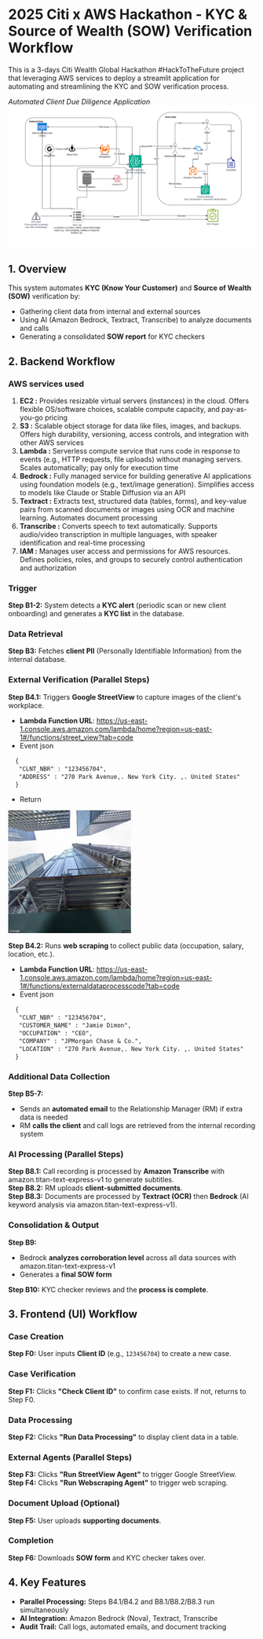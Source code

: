 # 2025 Citi x AWS Hackathon - KYC & Source of Wealth (SOW) Verification Workflow
This is a 3-days Citi Wealth Global Hackathon #HackToTheFuture project that leveraging AWS services to deploy a streamlit application for automating and streamlining the KYC and SOW verification process.     

*Automated Client Due Diligence Application*
![work flow](./architectural_design.png)

## 1. Overview
This system automates **KYC (Know Your Customer)** and **Source of Wealth (SOW)** verification by:
- Gathering client data from internal and external sources
- Using AI (Amazon Bedrock, Textract, Transcribe) to analyze documents and calls
- Generating a consolidated **SOW report** for KYC checkers

## 2. Backend Workflow
### AWS services used
1. **EC2 :** Provides resizable virtual servers (instances) in the cloud. Offers flexible OS/software choices, scalable compute capacity, and pay-as-you-go pricing
2. **S3 :** Scalable object storage for data like files, images, and backups. Offers high durability, versioning, access controls, and integration with other AWS services  
3. **Lambda :** Serverless compute service that runs code in response to events (e.g., HTTP requests, file uploads) without managing servers. Scales automatically; pay only for execution time
4. **Bedrock :** Fully managed service for building generative AI applications using foundation models (e.g., text/image generation). Simplifies access to models like Claude or Stable Diffusion via an API
5. **Textract :** Extracts text, structured data (tables, forms), and key-value pairs from scanned documents or images using OCR and machine learning. Automates document processing
6. **Transcribe :** Converts speech to text automatically. Supports audio/video transcription in multiple languages, with speaker identification and real-time processing  
7. **IAM :** Manages user access and permissions for AWS resources. Defines policies, roles, and groups to securely control authentication and authorization  

### Trigger
**Step B1-2:** System detects a **KYC alert** (periodic scan or new client onboarding) and generates a **KYC list** in the database.

### Data Retrieval
**Step B3:** Fetches **client PII** (Personally Identifiable Information) from the internal database.

### External Verification (Parallel Steps)
**Step B4.1:** Triggers **Google StreetView** to capture images of the client's workplace.  
* **Lambda Function URL**: <https://us-east-1.console.aws.amazon.com/lambda/home?region=us-east-1#/functions/street_view?tab=code>
* Event json
```
  {  
   "CLNT_NBR" : "123456704",  
   "ADDRESS" : "270 Park Avenue,. New York City. ,. United States"  
  }
```
* Return  
<img src="./backend/lambda/google_street_view/gsv_0.jpg" width="250" height="250" />

**Step B4.2:** Runs **web scraping** to collect public data (occupation, salary, location, etc.).
* **Lambda Function URL**: <https://us-east-1.console.aws.amazon.com/lambda/home?region=us-east-1#/functions/externaldataprocesscode?tab=code>
* Event json
```
  {
   "CLNT_NBR" : "123456704",
   "CUSTOMER_NAME" : "Jamie Dimon",
   "OCCUPATION" : "CEO",
   "COMPANY" : "JPMorgan Chase & Co.",
   "LOCATION" : "270 Park Avenue,. New York City. ,. United States"
  }
```
### Additional Data Collection
**Step B5-7:**
- Sends an **automated email** to the Relationship Manager (RM) if extra data is needed
- RM **calls the client** and call logs are retrieved from the internal recording system

### AI Processing (Parallel Steps)
**Step B8.1:** Call recording is processed by **Amazon Transcribe** with amazon.titan-text-express-v1 to generate subtitles.  
**Step B8.2:** RM uploads **client-submitted documents**.  
**Step B8.3:** Documents are processed by **Textract (OCR)** then **Bedrock** (AI keyword analysis via amazon.titan-text-express-v1).

### Consolidation & Output
**Step B9:**
- Bedrock **analyzes corroboration level** across all data sources with amazon.titan-text-express-v1
- Generates a **final SOW form**

**Step B10:** KYC checker reviews and the **process is complete**.

## 3. Frontend (UI) Workflow

### Case Creation
**Step F0:** User inputs **Client ID** (e.g., `123456704`) to create a new case.

### Case Verification
**Step F1:** Clicks **"Check Client ID"** to confirm case exists. If not, returns to Step F0.

### Data Processing
**Step F2:** Clicks **"Run Data Processing"** to display client data in a table.

### External Agents (Parallel Steps)
**Step F3:** Clicks **"Run StreetView Agent"** to trigger Google StreetView.  
**Step F4:** Clicks **"Run Webscraping Agent"** to trigger web scraping.

### Document Upload (Optional)
**Step F5:** User uploads **supporting documents**.

### Completion
**Step F6:** Downloads **SOW form** and KYC checker takes over.

## 4. Key Features
- **Parallel Processing:** Steps B4.1/B4.2 and B8.1/B8.2/B8.3 run simultaneously
- **AI Integration:** Amazon Bedrock (Nova), Textract, Transcribe
- **Audit Trail:** Call logs, automated emails, and document tracking
